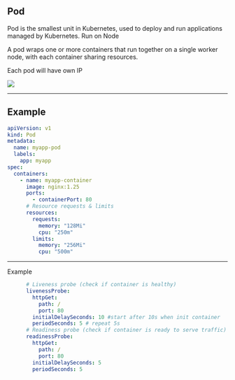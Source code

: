 ## Pod

Pod is the smallest unit in Kubernetes, used to deploy and run applications managed by Kubernetes. Run on Node

A pod wraps one or more containers that run together on a single worker node, with each container sharing resources.

Each pod will have own IP

<v-click>
<img src="/img.png" />
</v-click>

 

---

## Example

```yml
apiVersion: v1
kind: Pod
metadata:
  name: myapp-pod
  labels:
    app: myapp
spec:
  containers:
    - name: myapp-container
      image: nginx:1.25
      ports:
        - containerPort: 80
      # Resource requests & limits
      resources:
        requests:
          memory: "128Mi"
          cpu: "250m"
        limits:
          memory: "256Mi"
          cpu: "500m"

```
--- 

 Example

```yml
      # Liveness probe (check if container is healthy)
      livenessProbe:
        httpGet:
          path: /
          port: 80
        initialDelaySeconds: 10 #start after 10s when init container
        periodSeconds: 5 # repeat 5s
      # Readiness probe (check if container is ready to serve traffic)
      readinessProbe:
        httpGet:
          path: /
          port: 80
        initialDelaySeconds: 5
        periodSeconds: 5

```

 